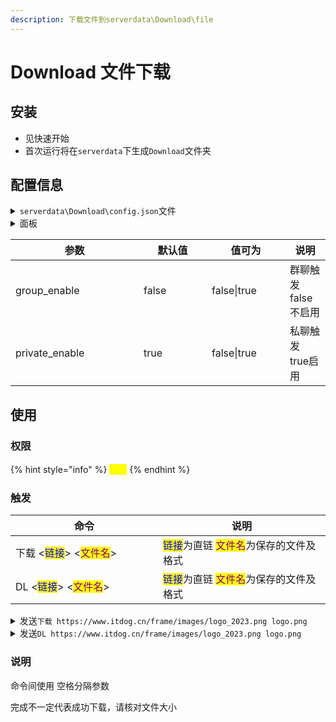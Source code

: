 ```yaml
---
description: 下载文件到serverdata\Download\file
---
```


# Download 文件下载

## 安装

* 见快速开始
* 首次运行将在`serverdata`下生成`Download`文件夹

## 配置信息

<details>

<summary><code>serverdata\Download\config.json</code>文件</summary>

```json
{
    "group_enable":false,
    "private_enable":true
}
```

</details>

<details>

<summary>面板</summary>



</details>

<table><thead><tr><th width="189">参数</th><th width="93">默认值</th><th width="109">值可为</th><th>说明</th></tr></thead><tbody><tr><td>group_enable</td><td>false</td><td>false|true</td><td>群聊触发 false不启用</td></tr><tr><td>private_enable</td><td>true</td><td>false|true</td><td>私聊触发 true启用</td></tr></tbody></table>

## 使用

### 权限

{% hint style="info" %}
<mark style="color:yellow;">管理</mark>
{% endhint %}

### 触发

<table><thead><tr><th width="220">命令</th><th>说明</th></tr></thead><tbody><tr><td>下载 &#x3C;<mark style="color:blue;">链接</mark>> &#x3C;<mark style="color:purple;">文件名</mark>></td><td><mark style="color:blue;">链接</mark>为直链 <mark style="color:purple;">文件名</mark>为保存的文件及格式</td></tr><tr><td>DL &#x3C;<mark style="color:blue;">链接</mark>> &#x3C;<mark style="color:purple;">文件名</mark>></td><td><mark style="color:blue;">链接</mark>为直链 <mark style="color:purple;">文件名</mark>为保存的文件及格式</td></tr></tbody></table>

<details>

<summary> 发送<code>下载 https://www.itdog.cn/frame/images/logo_2023.png logo.png</code></summary>

完成, 请核对大小: 0.01MB

</details>

<details>

<summary> 发送<code>DL https://www.itdog.cn/frame/images/logo_2023.png logo.png</code></summary>

完成, 请核对大小: 0.01MB

</details>

### 说明

命令间使用 空格分隔参数

完成不一定代表成功下载，请核对文件大小

